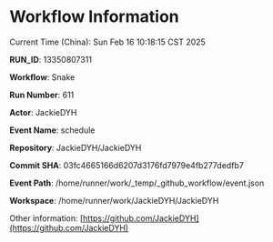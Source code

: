 # Workflow Information

Current Time (China): Sun Feb 16 10:18:15 CST 2025  

**RUN_ID**: 13350807311  

**Workflow**: Snake  

**Run Number**: 611  

**Actor**: JackieDYH  

**Event Name**: schedule  

**Repository**: JackieDYH/JackieDYH  

**Commit SHA**: 03fc4665166d6207d3176fd7979e4fb277dedfb7  

**Event Path**: /home/runner/work/_temp/_github_workflow/event.json  

**Workspace**: /home/runner/work/JackieDYH/JackieDYH  

Other information: [https://github.com/JackieDYH](https://github.com/JackieDYH)
